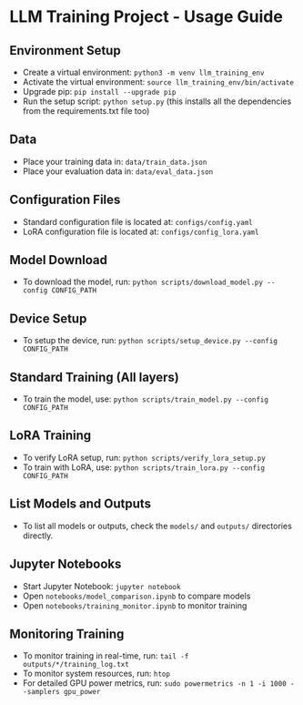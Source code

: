 # LLM Training Project - Usage Guide

## Environment Setup
- Create a virtual environment: `python3 -m venv llm_training_env`
- Activate the virtual environment: `source llm_training_env/bin/activate`
- Upgrade pip: `pip install --upgrade pip`
- Run the setup script: `python setup.py`
(this installs all the dependencies from the requirements.txt file too)

## Data
- Place your training data in: `data/train_data.json`
- Place your evaluation data in: `data/eval_data.json`

## Configuration Files
- Standard configuration file is located at: `configs/config.yaml`
- LoRA configuration file is located at: `configs/config_lora.yaml`

## Model Download
- To download the model, run: `python scripts/download_model.py --config CONFIG_PATH`

## Device Setup
- To setup the device, run: `python scripts/setup_device.py --config CONFIG_PATH`

## Standard Training (All layers)
- To train the model, use: `python scripts/train_model.py --config CONFIG_PATH`

## LoRA Training
- To verify LoRA setup, run: `python scripts/verify_lora_setup.py`
- To train with LoRA, use: `python scripts/train_lora.py --config CONFIG_PATH`

## List Models and Outputs
- To list all models or outputs, check the `models/` and `outputs/` directories directly.

## Jupyter Notebooks
- Start Jupyter Notebook: `jupyter notebook`
- Open `notebooks/model_comparison.ipynb` to compare models
- Open `notebooks/training_monitor.ipynb` to monitor training

## Monitoring Training
- To monitor training in real-time, run: `tail -f outputs/*/training_log.txt`
- To monitor system resources, run: `htop`
- For detailed GPU power metrics, run: `sudo powermetrics -n 1 -i 1000 --samplers gpu_power`
